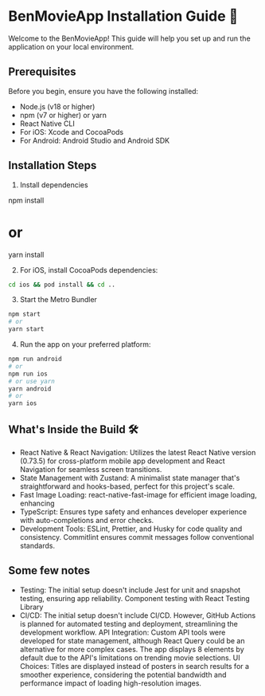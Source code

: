 # BenMovieApp Installation Guide 🚀

Welcome to the BenMovieApp! This guide will help you set up and run the application on your local environment.

## Prerequisites

Before you begin, ensure you have the following installed:
- Node.js (v18 or higher)
- npm (v7 or higher) or yarn
- React Native CLI
- For iOS: Xcode and CocoaPods
- For Android: Android Studio and Android SDK

## Installation Steps

1. Install dependencies

npm install
# or
yarn install


2. For iOS, install CocoaPods dependencies:

```sh
cd ios && pod install && cd ..
```

3. Start the Metro Bundler

```sh
npm start
# or
yarn start
```

4. Run the app on your preferred platform:

```sh
npm run android
# or
npm run ios
# or use yarn
yarn android
# or
yarn ios
```



## What's Inside the Build 🛠️

- React Native & React Navigation: Utilizes the latest React Native version (0.73.5) for cross-platform mobile app development and React Navigation for seamless screen transitions.
- State Management with Zustand: A minimalist state manager that's straightforward and hooks-based, perfect for this project's scale.
- Fast Image Loading: react-native-fast-image for efficient image loading, enhancing
- TypeScript: Ensures type safety and enhances developer experience with auto-completions and error checks.
- Development Tools: ESLint, Prettier, and Husky for code quality and consistency. Commitlint ensures commit messages follow conventional standards.

## Some few notes

- Testing: The initial setup doesn't include Jest for unit and snapshot testing, ensuring app reliability. Component testing with React Testing Library
- CI/CD: The initial setup doesn't include CI/CD. However, GitHub Actions is planned for automated testing and deployment, streamlining the development workflow.
API Integration: Custom API tools were developed for state management, although React Query could be an alternative for more complex cases. The app displays 8 elements by default due to the API's limitations on trending movie selections.
UI Choices: Titles are displayed instead of posters in search results for a smoother experience, considering the potential bandwidth and performance impact of loading high-resolution images.

